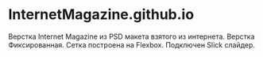 # InternetMagazine.github.io

Верстка Internet Magazine из PSD макета взятого из интернета.
Верстка Фиксированная.
Сетка построена на Flexbox.
Подключен Slick слайдер.

